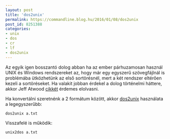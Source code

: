 ```yaml
---
layout: post
title: 'dos2unix'
permalink: https://commandline.blog.hu/2016/01/08/dos2unix
post_id: 8251388
categories: 
- unix
- dos
- cr
- lf
- dos2unix
---
```


Az egyik igen bosszantó dolog abban ha az ember párhuzamosan használ UNIX és Windows rendszereket az, hogy már egy egyszerű szövegfájlnál is problémába ütközhetünk az első sortörésnél, mert a két rendszer eltérően kezeli a sortöréseket. Ha valakit jobban érdekel a dolog történelmi háttere, akkor Jeff Atwood 
[cikkét](http://blog.codinghorror.com/the-great-newline-schism/) érdemes elolvasni.

Ha konvertálni szeretnénk a 2 formátum között, akkor 
[dos2unix](http://waterlan.home.xs4all.nl/dos2unix.html) használata a legegyszerűbb:

```
dos2unix a.txt
```

Visszafelé is működik:

```
unix2dos a.txt
```
